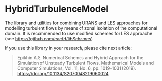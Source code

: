 # HybridTurbulenceModel
The library and utilities for combining URANS and LES approaches for modelling turbulent flows by means of zonal isolation of the computational domain. It is recommended to use modified schemes for LES approache (see https://github.com/eacfd/libSchemes).

If you use this library in your research, please cite next article:
> Epikhin A.S. Numerical Schemes and Hybrid Approach for the Simulation of Unsteady Turbulent Flows. Mathematical Models and Computer Simulations, Vol. 11, No. 6, pp. 1019–1031 (2019). https://doi.org/10.1134/S2070048219060024
